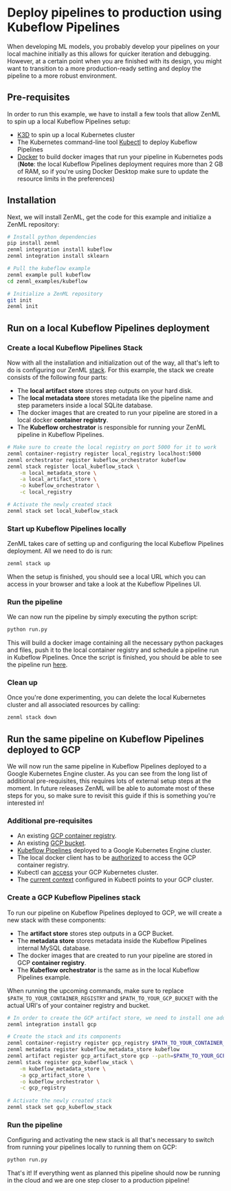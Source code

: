 # Deploy pipelines to production using Kubeflow Pipelines

When developing ML models, you probably develop your pipelines on your local machine initially as this allows for quicker iteration and debugging.
However, at a certain point when you are finished with its design, you might want to transition to a more production-ready setting and deploy the pipeline to a more robust environment.

## Pre-requisites

In order to run this example, we have to install a few tools that allow ZenML to spin up a local Kubeflow Pipelines setup:

* [K3D](https://k3d.io/v5.2.1/#installation) to spin up a local Kubernetes cluster
* The Kubernetes command-line tool [Kubectl](https://kubernetes.io/docs/tasks/tools/#kubectl) to deploy Kubeflow Pipelines
* [Docker](https://docs.docker.com/get-docker/) to build docker images that run your pipeline in Kubernetes pods (**Note**: the local Kubeflow Pipelines deployment requires more than 2 GB of RAM, so if you're using Docker Desktop make sure to update the resource limits in the preferences)


## Installation

Next, we will install ZenML, get the code for this example and initialize a ZenML repository:

```bash
# Install python dependencies
pip install zenml
zenml integration install kubeflow  
zenml integration install sklearn  

# Pull the kubeflow example
zenml example pull kubeflow
cd zenml_examples/kubeflow

# Initialize a ZenML repository
git init
zenml init
```

## Run on a local Kubeflow Pipelines deployment

### Create a local Kubeflow Pipelines Stack

Now with all the installation and initialization out of the way, all that's left to do is configuring our ZenML [stack](https://docs.zenml.io/core-concepts).
For this example, the stack we create consists of the following four parts:
* The **local artifact store** stores step outputs on your hard disk. 
* The **local metadata store** stores metadata like the pipeline name and step parameters inside a local SQLite database.
* The docker images that are created to run your pipeline are stored in a local docker **container registry**.
* The **Kubeflow orchestrator** is responsible for running your ZenML pipeline in Kubeflow Pipelines.

```bash
# Make sure to create the local registry on port 5000 for it to work 
zenml container-registry register local_registry localhost:5000
zenml orchestrator register kubeflow_orchestrator kubeflow
zenml stack register local_kubeflow_stack \
    -m local_metadata_store \
    -a local_artifact_store \
    -o kubeflow_orchestrator \
    -c local_registry

# Activate the newly created stack
zenml stack set local_kubeflow_stack
```

### Start up Kubeflow Pipelines locally
ZenML takes care of setting up and configuring the local Kubeflow Pipelines deployment. All we need to do is run:
```bash
zenml stack up
```
When the setup is finished, you should see a local URL which you can access in your browser and take a look at the Kubeflow Pipelines UI.


### Run the pipeline
We can now run the pipeline by simply executing the python script:

```bash
python run.py
```

This will build a docker image containing all the necessary python packages and files, push it to the local container registry and schedule a pipeline run in Kubeflow Pipelines.
Once the script is finished, you should be able to see the pipeline run [here](http://localhost:8080/#/runs).

### Clean up
Once you're done experimenting, you can delete the local Kubernetes cluster and all associated resources by calling:

```bash
zenml stack down
```

## Run the same pipeline on Kubeflow Pipelines deployed to GCP

We will now run the same pipeline in Kubeflow Pipelines deployed to a Google Kubernetes Engine cluster. 
As you can see from the long list of additional pre-requisites, this requires lots of external setup steps at the moment.
In future releases ZenML will be able to automate most of these steps for you, so make sure to revisit this guide if this is something you're interested in!

### Additional pre-requisites

* An existing [GCP container registry](https://cloud.google.com/container-registry/docs).
* An existing [GCP bucket](https://cloud.google.com/storage/docs/creating-buckets).
* [Kubeflow Pipelines](https://www.kubeflow.org/docs/distributions/gke/deploy/overview/) deployed to a Google Kubernetes Engine cluster.
* The local docker client has to be [authorized](https://cloud.google.com/container-registry/docs/advanced-authentication) to access the GCP container registry.
* Kubectl can [access](https://cloud.google.com/kubernetes-engine/docs/how-to/cluster-access-for-kubectl) your GCP Kubernetes cluster.
* The [current context](https://kubernetes.io/docs/reference/kubectl/cheatsheet/#kubectl-context-and-configuration) configured in Kubectl points to your GCP cluster. 

### Create a GCP Kubeflow Pipelines stack

To run our pipeline on Kubeflow Pipelines deployed to GCP, we will create a new stack with these components:
* The **artifact store** stores step outputs in a GCP Bucket. 
* The **metadata store** stores metadata inside the Kubeflow Pipelines internal MySQL database.
* The docker images that are created to run your pipeline are stored in GCP **container registry**.
* The **Kubeflow orchestrator** is the same as in the local Kubeflow Pipelines example.

When running the upcoming commands, make sure to replace `$PATH_TO_YOUR_CONTAINER_REGISTRY` and `$PATH_TO_YOUR_GCP_BUCKET` with the actual URI's of your container registry and bucket.

```bash
# In order to create the GCP artifact store, we need to install one additional ZenML integration:
zenml integration install gcp

# Create the stack and its components
zenml container-registry register gcp_registry $PATH_TO_YOUR_CONTAINER_REGISTRY
zenml metadata register kubeflow_metadata_store kubeflow
zenml artifact register gcp_artifact_store gcp --path=$PATH_TO_YOUR_GCP_BUCKET
zenml stack register gcp_kubeflow_stack \
    -m kubeflow_metadata_store \
    -a gcp_artifact_store \
    -o kubeflow_orchestrator \
    -c gcp_registry
    
# Activate the newly created stack
zenml stack set gcp_kubeflow_stack
```

### Run the pipeline

Configuring and activating the new stack is all that's necessary to switch from running your pipelines locally to running them on GCP:

```bash
python run.py
```

That's it! If everything went as planned this pipeline should now be running in the cloud and we are one step closer to a production pipeline!
